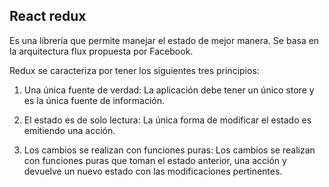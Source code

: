 ## React redux

Es una librería que permite manejar el estado de mejor manera. Se basa en la arquitectura flux propuesta por Facebook.

Redux se caracteriza por tener los siguientes tres principios:

1. Una única fuente de verdad:
La aplicación debe tener un único store y es la única fuente de información.
2. El estado es de solo lectura:
La única forma de modificar el estado es emitiendo una acción.

3. Los cambios se realizan con funciones puras:
Los cambios se realizan con funciones puras que toman el estado anterior, una acción y devuelve un nuevo estado con las modificaciones pertinentes.